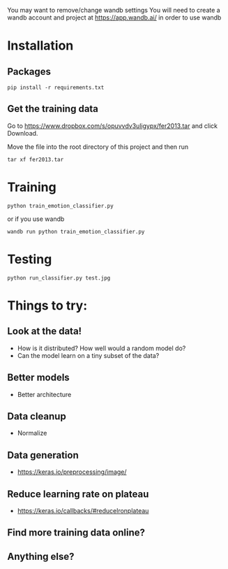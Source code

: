 You may want to remove/change wandb settings You will need to create a wandb account and project at https://app.wandb.ai/ in order to use wandb

# Installation 

## Packages
```
pip install -r requirements.txt
```

## Get the training data

Go to https://www.dropbox.com/s/opuvvdv3uligypx/fer2013.tar and click Download.

Move the file into the root directory of this project and then run

```
tar xf fer2013.tar
```

# Training

```
python train_emotion_classifier.py
```
or if you use wandb

```
wandb run python train_emotion_classifier.py
```

# Testing
```
python run_classifier.py test.jpg
```

# Things to try:

## Look at the data!
  - How is it distributed?  How well would a random model do?
  - Can the model learn on a tiny subset of the data?
## Better models
  - Better architecture
## Data cleanup
  - Normalize
## Data generation
  - https://keras.io/preprocessing/image/
## Reduce learning rate on plateau
  - https://keras.io/callbacks/#reducelronplateau
## Find more training data online?
## Anything else?
